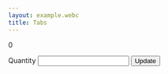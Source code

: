 ```yaml
---
layout: example.webc
title: Tabs
---
```


<script>
route('POST', '/update-quantity', (request) => {
  return `<output id="current_quantity">${request.quantity}</output>`
})
</script>

<output id="current_quantity">0</output>
<form x-target="current_quantity" method="POST" action="/update-quantity">
  <label form="quantity">Quantity</label>
  <input type="number" id="quantity" name="quantity">
  <button>Update</button>
</form>
